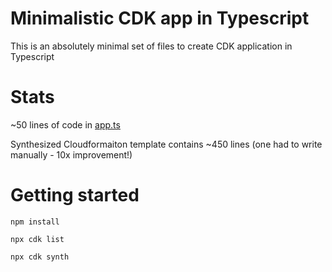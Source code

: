 # Minimalistic CDK app in Typescript
This is an absolutely minimal set of files to create CDK application in Typescript

# Stats

~50 lines of code in [app.ts](./bin/app.ts)

Synthesized Cloudformaiton template contains ~450 lines (one had to write manually - 10x improvement!)

# Getting started

`npm install`

`npx cdk list`

`npx cdk synth`